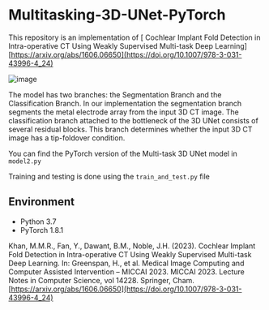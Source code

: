 # Multitasking-3D-UNet-PyTorch
This repository is an implementation of [ Cochlear Implant Fold Detection in Intra-operative CT Using Weakly Supervised Multi-task Deep Learning] [https://arxiv.org/abs/1606.06650](https://doi.org/10.1007/978-3-031-43996-4_24)

![image](https://github.com/mrkbdiut/Weakly-Supervised-Multi-Task-3D-UNet-Model/assets/36138901/97d6046a-9ff8-4ce8-bccd-0960960c0f12)

The model has two branches: the Segmentation Branch and the Classification Branch. In our implementation the segmentation branch segments the metal electrode array from the input 3D CT image. The classification branch attached to the bottleneck of the 3D UNet consists of several residual blocks. This branch determines whether the input 3D CT image has a tip-foldover condition.

You can find the PyTorch version of the Multi-task 3D UNet model in `model2.py`

Training and testing is done using the `train_and_test.py` file

## Environment
+ Python 3.7
+ PyTorch 1.8.1

Khan, M.M.R., Fan, Y., Dawant, B.M., Noble, J.H. (2023). Cochlear Implant Fold Detection in Intra-operative CT Using Weakly Supervised Multi-task Deep Learning. In: Greenspan, H., et al. Medical Image Computing and Computer Assisted Intervention – MICCAI 2023. MICCAI 2023. Lecture Notes in Computer Science, vol 14228. Springer, Cham.
[https://arxiv.org/abs/1606.06650](https://doi.org/10.1007/978-3-031-43996-4_24)
